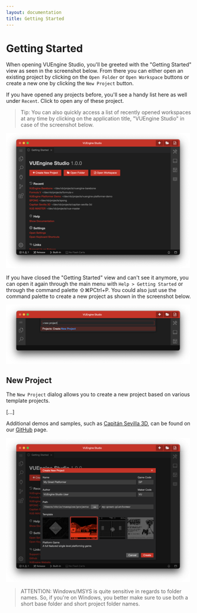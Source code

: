 ```yaml
---
layout: documentation
title: Getting Started
---
```


# Getting Started

When opening VUEngine Studio, you'll be greeted with the "Getting Started" view as seen in the screenshot below. From there you can either open an existing project by clicking on the `Open Folder` or `Open Workspace` buttons or create a new one by clicking the `New Project` button.

If you have opened any projects before, you'll see a handy list here as well under `Recent`. Click to open any of these project.

> Tip: You can also quickly access a list of recently opened workspaces at any time by clicking on the application title, "VUEngine Studio" in case of the screenshot below.

<a href="/documentation/images/getting-started/VUEngine-Studio-Getting-Started.png"><img src="/documentation/images/getting-started/VUEngine-Studio-Getting-Started.png" width="500" /></a>

If you have closed the "Getting Started" view and can't see it anymore, you can open it again through the main menu with `Help > Getting Started` or through the command palette <span class="keys target-os-osx">⇧⌘P</span><span class="keys target-os-not-osx">Ctrl+P</span>. You could also just use the command palette to create a new project as shown in the screenshot below.

<a href="/documentation/images/getting-started/VUEngine-Studio-Command-Palette-New-Project.png"><img src="/documentation/images/getting-started/VUEngine-Studio-Command-Palette-New-Project.png" width="500" /></a>

## New Project

The `New Project` dialog allows you to create a new project based on various template projects.

[...]

Additional demos and samples, such as <a href="https://github.com/VUEngine/Capitan-Sevilla-3D">Capitán Sevilla 3D</a>, can be found on our <a href="https://github.com/VUEngine">GitHub</a> page.

<a href="/documentation/images/getting-started/VUEngine-Studio-New-Project-Dialog.png"><img src="/documentation/images/getting-started/VUEngine-Studio-New-Project-Dialog.png" width="500" /></a>

> ATTENTION: Windows/MSYS is quite sensitive in regards to folder names. So, if you're on Windows, you better make sure to use both a short base folder and short project folder names.
